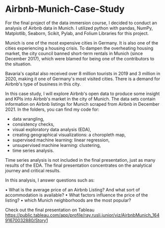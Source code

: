 # Airbnb-Munich-Case-Study

For the final project of the data immersion course, I decided to conduct an analysis of Airbnb data in Munich. I utilized python with pandas, NumPy, Matplotlib, Seaborn, Scikit, Pylab, and Folium Libraries for this project.

Munich is one of the most expensive cities in Germany. It is also one of the cities experiencing a housing crisis. To dampen the overheating housing market, the city council banned short-term rentals in Munich (since December 2017), which were blamed for being one of the contributors to the situation.

Bavaria's capital also received over 8 million tourists in 2019 and 3 million in 2020, making it one of Germany's most visited cities. There is a demand for Airbnb's type of business in this city.

In this case study, I will explore Airbnb's open data to produce some insight and KPIs into Airbnb's market in the city of Munich. 
The data sets contain information on Airbnb listings for Munich scraped from Airbnb in December 2021.
In the folders, you can find my code for:

- data wrangling,
-	consistency checks,
-	visual exploratory data analysis (EDA),
- creating geographical visualizations: a choropleth map,
- supervised machine learning: linear regression,
-	unsupervised machine learning: clustering,
-	time series analysis.

Time series analysis is not included in the final presentation, just as many results of the EDA. The final presentation concentrates on the analytical journey and critical results.

In this analysis, I answer questions such as:

•	What is the average price of an Airbnb Listing? And what sort of accommodation is available?
•	What factors influence the price of the listing?
•	which Munich neighborhoods are the most popular?

Check out the final presentation on Tableau https://public.tableau.com/app/profile/ray.rusli.junior/viz/AirbnbMunich_16491670032880/Story1


